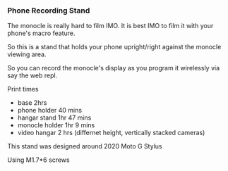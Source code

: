 ### Phone Recording Stand

The monocle is really hard to film IMO. It is best IMO to film it with your phone's macro feature.

So this is a stand that holds your phone upright/right against the monocle viewing area.

So you can record the monocle's display as you program it wirelessly via say the web repl.

Print times

- base 2hrs
- phone holder 40 mins
- hangar stand 1hr 47 mins
- monocle holder 1hr 9 mins
- video hangar 2 hrs (differnet height, vertically stacked cameras)

This stand was designed around 2020 Moto G Stylus

Using M1.7*6 screws
